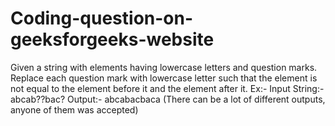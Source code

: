 # Coding-question-on-geeksforgeeks-website
Given a string with elements having lowercase letters and question marks. Replace each question mark with lowercase letter such that the element is not equal to the element before it and the element after it.  Ex:-  Input String:- abcab??bac? Output:- abcabacbaca (There can be a lot of different outputs, anyone of them was accepted)
